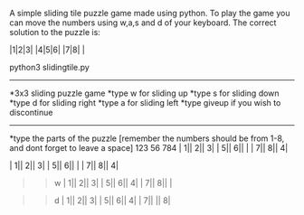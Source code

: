 A simple sliding tile puzzle game made using python. To play the game you can move the numbers using w,a,s and d of your keyboard.
The correct solution to the puzzle is:

|1|2|3|
|4|5|6|
|7|8| |

python3 slidingtile.py
*****************************
*3x3 sliding puzzle game
*type w for sliding up
*type s for sliding down
*type d for sliding right
*type a for sliding left
*type giveup if you wish to discontinue
******************************

*type the parts of the puzzle [remember the numbers should be from 1-8, and dont forget to leave a space] 
123
56 
784
| 1|| 2|| 3|
| 5|| 6||  |
| 7|| 8|| 4|

| 1|| 2|| 3|
| 5|| 6||  |
| 7|| 8|| 4|

>>w
| 1|| 2|| 3|
| 5|| 6|| 4|
| 7|| 8||  |

>>d
| 1|| 2|| 3|
| 5|| 6|| 4|
| 7||  || 8|


